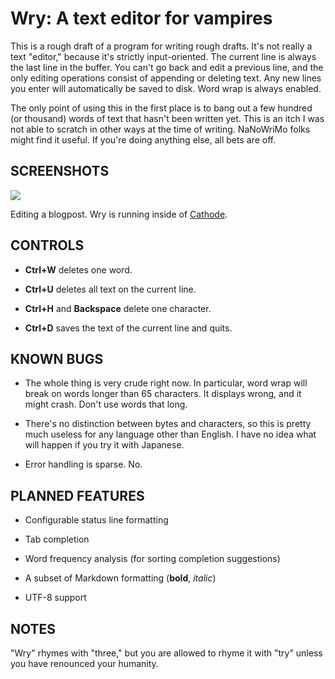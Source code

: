 # Wry: A text editor for vampires

This is a rough draft of a program for writing rough drafts. It's
not really a text "editor," because it's strictly input-oriented.
The current line is always the last line in the buffer. You can't
go back and edit a previous line, and the only editing operations
consist of appending or deleting text. Any new lines you enter
will automatically be saved to disk. Word wrap is always enabled.

The only point of using this in the first place is to bang out a
few hundred (or thousand) words of text that hasn't been written
yet. This is an itch I was not able to scratch in other ways at
the time of writing. NaNoWriMo folks might find it useful. If
you're doing anything else, all bets are off.

## SCREENSHOTS

![](http://i.imgur.com/0iaJd.jpg)

Editing a blogpost. Wry is running inside of [Cathode].

[Cathode]: http://www.secretgeometry.com/

## CONTROLS

- **Ctrl+W** deletes one word.

- **Ctrl+U** deletes all text on the current line.

- **Ctrl+H** and **Backspace** delete one character.

- **Ctrl+D** saves the text of the current line and quits.

## KNOWN BUGS

* The whole thing is very crude right now. In particular, word
  wrap will break on words longer than 65 characters. It displays
  wrong, and it might crash. Don't use words that long.

* There's no distinction between bytes and characters, so this is
  pretty much useless for any language other than English. I have
  no idea what will happen if you try it with Japanese.

* Error handling is sparse. No.

## PLANNED FEATURES

* Configurable status line formatting

* Tab completion

* Word frequency analysis (for sorting completion suggestions)

* A subset of Markdown formatting (**bold**, *italic*)

* UTF-8 support

## NOTES

"Wry" rhymes with "three," but you are allowed to rhyme it with
"try" unless you have renounced your humanity.

